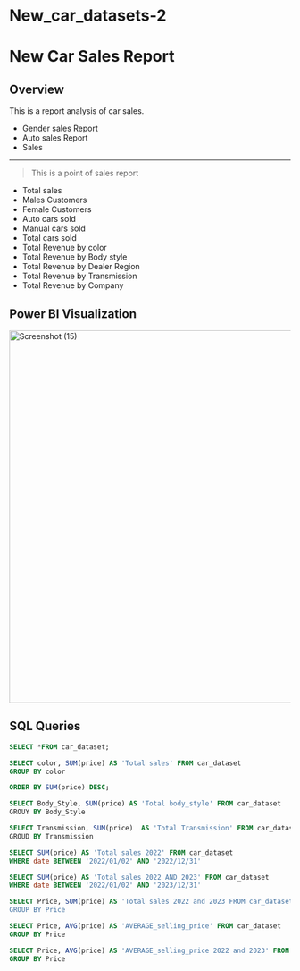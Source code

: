 # New_car_datasets-2

# New Car Sales Report

## Overview

This is a report analysis of car sales.
+ Gender sales Report
+ Auto sales Report
+ Sales
---

> This is a point of sales report
>
- Total sales
-  Males Customers
- Female Customers
- Auto cars sold
- Manual cars sold
- Total cars sold
- Total Revenue by color
- Total Revenue by Body style
- Total Revenue by Dealer Region
- Total Revenue by Transmission
- Total Revenue by Company


## Power BI Visualization


<img width="1197" height="666" alt="Screenshot (15)" src="https://github.com/user-attachments/assets/65a85906-70d7-418e-8b8e-68fcfb8d2a1d" />


## SQL Queries
```sql
SELECT *FROM car_dataset;
```
```sql
SELECT color, SUM(price) AS 'Total sales' FROM car_dataset
GROUP BY color
```
```sql
ORDER BY SUM(price) DESC;
```
```sql
SELECT Body_Style, SUM(price) AS 'Total body_style' FROM car_dataset
GROUY BY Body_Style
```
```sql
SELECT Transmission, SUM(price)  AS 'Total Transmission' FROM car_dataset
GROUD BY Transmission
```
```sql
SELECT SUM(price) AS 'Total sales 2022' FROM car_dataset
WHERE date BETWEEN '2022/01/02' AND '2022/12/31' 
```
```sql
SELECT SUM(price) AS 'Total sales 2022 AND 2023' FROM car_dataset
WHERE date BETWEEN '2022/01/02' AND '2023/12/31'
```
```sql
SELECT Price, SUM(price) AS 'Total sales 2022 and 2023 FROM car_dataset
GROUP BY Price
```
```sql
SELECT Price, AVG(price) AS 'AVERAGE_selling_price' FROM car_dataset
GROUP BY Price
```
```sql
SELECT Price, AVG(price) AS 'AVERAGE_selling_price 2022 and 2023' FROM car_dataset
GROUP BY Price
```

